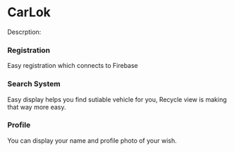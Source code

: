 # CarLok

Descrption:

### Registration
Easy registration which connects to Firebase
### Search System
Easy display helps you find sutiable vehicle for you, Recycle view is making that way more easy.
### Profile
You can display your name and profile photo of your wish.
###

